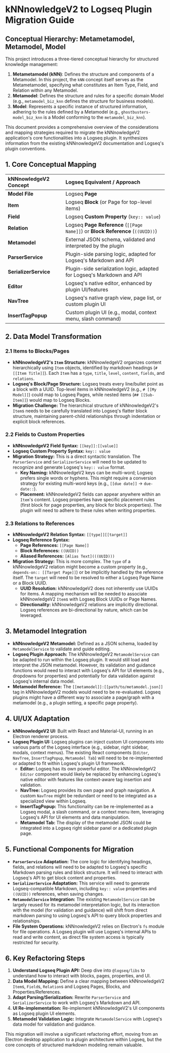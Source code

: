 # kNNnowledgeV2 to Logseq Plugin Migration Guide

## Conceptual Hierarchy: Metametamodel, Metamodel, Model

This project introduces a three-tiered conceptual hierarchy for structured knowledge management:

1.  **Metametamodel (kNN)**: Defines the structure and components of a Metamodel. In this project, the `kNN` concept itself serves as the Metametamodel, specifying what constitutes an Item Type, Field, and Relation within any Metamodel.
2.  **Metamodel**: Defines the structure and rules for a specific domain Model (e.g., `metamodel_biz_knn` defines the structure for business models).
3.  **Model**: Represents a specific instance of structured information, adhering to the rules defined by a Metamodel (e.g., `ghostbusters-model_biz_knn` is a Model conforming to the `metamodel_biz_knn`).

This document provides a comprehensive overview of the considerations and mapping strategies required to migrate the kNNnowledgeV2 application's core functionalities into a Logseq plugin. It synthesizes information from the existing kNNnowledgeV2 documentation and Logseq's plugin conventions.

## 1. Core Conceptual Mapping

| kNNnowledgeV2 Concept | Logseq Equivalent / Approach |
| :-------------------- | :----------------------------- |
| **Model File**        | Logseq **Page**                |
| **Item**              | Logseq **Block** (or Page for top-level items) |
| **Field**             | Logseq **Custom Property** (`key:: value`) |
| **Relation**          | Logseq **Page Reference** (`[[Page Name]]`) or **Block Reference** (`((UUID))`) |
| **Metamodel**         | External JSON schema, validated and interpreted by the plugin |
| **ParserService**     | Plugin-side parsing logic, adapted for Logseq's Markdown and API |
| **SerializerService** | Plugin-side serialization logic, adapted for Logseq's Markdown and API |
| **Editor**            | Logseq's native editor, enhanced by plugin UI/features |
| **NavTree**           | Logseq's native graph view, page list, or custom plugin UI |
| **InsertTagPopup**    | Custom plugin UI (e.g., modal, context menu, slash command) |

## 2. Data Model Transformation

### 2.1 Items to Blocks/Pages

*   **kNNnowledgeV2's `Item` Structure:** kNNnowledgeV2 organizes content hierarchically using `Item` objects, identified by markdown headings (`# [[Item Title]]`). Each `Item` has a `type`, `title`, `level`, `content`, `fields`, and `relations`.
*   **Logseq's Block/Page Structure:** Logseq treats every line/bullet point as a block with a UUID. Top-level items in kNNnowledgeV2 (e.g., `# [[My Model]]`) could map to Logseq Pages, while nested items (`## [[Sub-Item]]`) would map to Logseq Blocks.
*   **Migration Challenge:** The hierarchical structure of kNNnowledgeV2's `Item`s needs to be carefully translated into Logseq's flatter block structure, maintaining parent-child relationships through indentation or explicit block references.

### 2.2 Fields to Custom Properties

*   **kNNnowledgeV2 Field Syntax:** `[[key]]:[[value]]`
*   **Logseq Custom Property Syntax:** `key:: value`
*   **Migration Strategy:** This is a direct syntactic translation. The `ParserService` and `SerializerService` will need to be updated to recognize and generate Logseq's `key:: value` format.
    *   **Key Naming:** kNNnowledgeV2 keys can be multi-word; Logseq prefers single words or hyphens. This might require a conversion strategy for existing multi-word keys (e.g., `[[due date]]` -> `due-date::`).
    *   **Placement:** kNNnowledgeV2 fields can appear anywhere within an `Item`'s content. Logseq properties have specific placement rules (first block for page properties, any block for block properties). The plugin will need to adhere to these rules when writing properties.

### 2.3 Relations to References

*   **kNNnowledgeV2 Relation Syntax:** `[[type]][[target]]`
*   **Logseq Reference Syntax:**
    *   **Page References:** `[[Page Name]]`
    *   **Block References:** `((UUID))`
    *   **Aliased References:** `[Alias Text](((UUID)))`
*   **Migration Strategy:** This is more complex. The `type` of a kNNnowledgeV2 relation might become a custom property (e.g., `depends-on:: [[Target Page]]`) or be implicitly handled by the reference itself. The `target` will need to be resolved to either a Logseq Page Name or a Block UUID.
    *   **UUID Resolution:** kNNnowledgeV2 does not inherently use UUIDs for items. A mapping mechanism will be needed to associate kNNnowledgeV2 `Item`s with Logseq Block UUIDs or Page Names.
    *   **Directionality:** kNNnowledgeV2 relations are implicitly directional. Logseq references are bi-directional by nature, which can be leveraged.

## 3. Metamodel Integration

*   **kNNnowledgeV2 Metamodel:** Defined as a JSON schema, loaded by `MetamodelService` to validate and guide editing.
*   **Logseq Plugin Approach:** The kNNnowledgeV2 `MetamodelService` can be adapted to run within the Logseq plugin. It would still load and interpret the JSON metamodel. However, its validation and guidance functions would need to interact with Logseq's API for UI elements (e.g., dropdowns for properties) and potentially for data validation against Logseq's internal data model.
*   **Metamodel Reference:** The `[[metamodel]]:[[path/to/metamodel.json]]` tag in kNNnowledgeV2 models would need to be re-evaluated. Logseq plugins might have a different way to associate a page/graph with a metamodel (e.g., a plugin setting, a specific page property).

## 4. UI/UX Adaptation

*   **kNNnowledgeV2 UI:** Built with React and Material-UI, running in an Electron renderer process.
*   **Logseq Plugin UI:** Logseq plugins can inject custom UI components into various parts of the Logseq interface (e.g., sidebar, right sidebar, modals, context menus). The existing React components (`Editor`, `NavTree`, `InsertTagPopup`, `Metamodel Tab`) will need to be re-implemented or adapted to fit within Logseq's plugin UI framework.
    *   **Editor:** Logseq has its own powerful editor. The kNNnowledgeV2 `Editor` component would likely be replaced by enhancing Logseq's native editor with features like context-aware tag insertion and validation.
    *   **NavTree:** Logseq provides its own page and graph navigation. A custom `NavTree` might be redundant or need to be integrated as a specialized view within Logseq.
    *   **InsertTagPopup:** This functionality can be re-implemented as a Logseq modal, a slash command, or a context menu item, leveraging Logseq's API for UI elements and data manipulation.
    *   **Metamodel Tab:** The display of the metamodel JSON could be integrated into a Logseq right sidebar panel or a dedicated plugin page.

## 5. Functional Components for Migration

*   **`ParserService` Adaptation:** The core logic for identifying headings, fields, and relations will need to be adapted to Logseq's specific Markdown parsing rules and block structure. It will need to interact with Logseq's API to get block content and properties.
*   **`SerializerService` Adaptation:** This service will need to generate Logseq-compatible Markdown, including `key:: value` properties and `((UUID))` references, when saving changes.
*   **`MetamodelService` Integration:** The existing `MetamodelService` can be largely reused for its metamodel interpretation logic, but its interaction with the model (for validation and guidance) will shift from direct markdown parsing to using Logseq's API to query block properties and relationships.
*   **File System Operations:** kNNnowledgeV2 relies on Electron's `fs` module for file operations. A Logseq plugin will use Logseq's internal APIs to read and write content, as direct file system access is typically restricted for security.

## 6. Key Refactoring Steps

1.  **Understand Logseq Plugin API:** Deep dive into `@logseq/libs` to understand how to interact with blocks, pages, properties, and UI.
2.  **Data Model Mapping:** Define a clear mapping between kNNnowledgeV2 `Item`s, `Field`s, `Relation`s and Logseq Pages, Blocks, and Properties/References.
3.  **Adapt Parsing/Serialization:** Rewrite `ParserService` and `SerializerService` to work with Logseq's Markdown and API.
4.  **UI Re-implementation:** Re-implement kNNnowledgeV2's UI components as Logseq plugin UI elements.
5.  **Metamodel Validation Logic:** Integrate `MetamodelService` with Logseq's data model for validation and guidance.

This migration will involve a significant refactoring effort, moving from an Electron desktop application to a plugin architecture within Logseq, but the core concepts of structured markdown modeling remain valuable.
